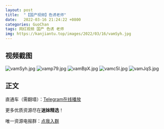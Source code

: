 ```yaml
---
layout: post
title:  "【国产视频】色诱老师"
date:   2022-03-16 21:24:22 +0800
categories: GuoChan
tags: 网红视频 国产 色诱 老师
img: https://kanjiantu.top/images/2022/03/16/vamSyh.jpg
---
```



## 视频截图

![vamSyh.jpg](https://kanjiantu.top/images/2022/03/16/vamSyh.jpg)
![vamp79.jpg](https://kanjiantu.top/images/2022/03/16/vamp79.jpg)
![vamBpX.jpg](https://kanjiantu.top/images/2022/03/16/vamBpX.jpg)
![vamc5I.jpg](https://kanjiantu.top/images/2022/03/16/vamc5I.jpg)
![vamJqS.jpg](https://kanjiantu.top/images/2022/03/16/vamJqS.jpg)

## 正文

直通车（需翻墙）：[Telegram在线播放](https://t.me/mimeijingxuan/85)

更多优质资源尽在**迷妹精选**！

唯一资源电报群：[点我入群](https://t.me/mimeijingxuan)


